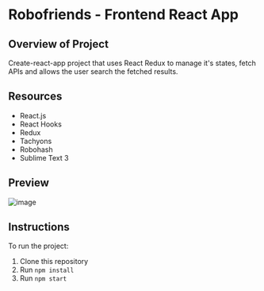 # Robofriends - Frontend React App

## Overview of Project
Create-react-app project that uses React Redux to manage it's states, fetch APIs and allows the user search the fetched results.

## Resources
  - React.js
  - React Hooks
  - Redux
  - Tachyons
  - Robohash
  - Sublime Text 3

## Preview
![image](https://github.com/kbyph/Robofriends/assets/102638461/fb0c23be-3eb6-426d-85f2-235b50d16f2e)

## Instructions
To run the project:

1. Clone this repository
2. Run `npm install`
3. Run `npm start`

